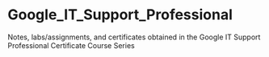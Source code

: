 # Google_IT_Support_Professional
Notes, labs/assignments, and certificates obtained in the Google IT Support Professional Certificate Course Series
